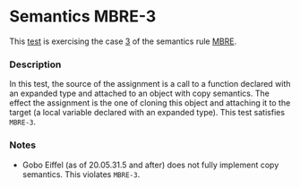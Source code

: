 # Semantics MBRE-3

This [test](.) is exercising the case [3](../Readme.md) of the semantics rule [MBRE](../../mbre/Readme.md).

### Description

In this test, the source of the assignment is a call to a function declared with an expanded type and attached to an object with copy semantics. The effect the assignment is the one of cloning this object and attaching it to the target (a local variable declared with an expanded type). This test satisfies `MBRE-3`.

### Notes

* Gobo Eiffel (as of 20.05.31.5 and after) does not fully implement copy semantics. This violates `MBRE-3`.
